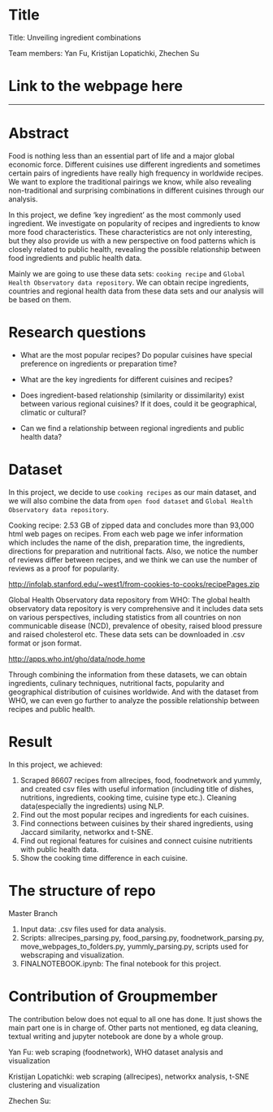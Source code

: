 # Title

Title: Unveiling ingredient combinations

Team members: Yan Fu, Kristijan Lopatichki, Zhechen Su

# Link to the webpage here
---

# Abstract

Food is nothing less than an essential part of life and a major global economic force. Different cuisines use different ingredients and sometimes certain pairs of ingredients have really high frequency in worldwide recipes. We want to explore the traditional pairings we know, while also revealing non-traditional and surprising combinations in different cuisines through our analysis. 

In this project, we define ‘key ingredient’ as the most commonly used ingredient. We investigate on popularity of recipes and ingredients to know more food characteristics. These characteristics are not only interesting, but they also provide us with a new perspective on food patterns which is closely related to public health, revealing the possible relationship between food ingredients and public health data.

Mainly we are going to use these data sets: `cooking recipe` and `Global Health Observatory data repository`. We can obtain recipe ingredients, countries and regional health data from these data sets and our analysis will be based on them.

# Research questions

* What are the most popular recipes? Do popular cuisines have special preference on ingredients or preparation time?

* What are the key ingredients for different cuisines and recipes? 

* Does ingredient-based relationship (similarity or dissimilarity) exist between various regional cuisines? If it does, could it be geographical, climatic or cultural? 

* Can we find a relationship between regional ingredients and public health data?


# Dataset

In this project, we decide to use `cooking recipes` as our main dataset, and we will also combine the data from `open food dataset` and `Global Health Observatory data repository`. 

Cooking recipe: 2.53 GB of zipped data and concludes more than 93,000 html web pages on recipes. From each web page we infer information which includes the name of the dish, preparation time, the ingredients, directions for preparation and nutritional facts. Also, we notice the number of reviews differ between recipes, and we think we can use the number of reviews as a proof for popularity.

http://infolab.stanford.edu/~west1/from-cookies-to-cooks/recipePages.zip

Global Health Observatory data repository from WHO: The global health observatory data repository is very comprehensive and it includes data sets on various perspectives, including statistics from all countries on non communicable disease (NCD), prevalence of obesity, raised blood pressure and raised cholesterol etc. These data sets can be downloaded in .csv format or json format. 

http://apps.who.int/gho/data/node.home

Through combining the information from these datasets, we can obtain ingredients, culinary techniques, nutritional facts, popularity and geographical distribution of cuisines worldwide. And with the dataset from WHO, we can even go further to analyze the possible relationship between recipes and public health.

# Result

In this project, we achieved:

1. Scraped 86607 recipes from allrecipes, food, foodnetwork and yummly, and created csv files with useful information (including title of dishes, nutritions, ingredients, cooking time, cuisine type etc.). Cleaning data(especially the ingredients) using NLP.
2. Find out the most popular recipes and ingredients for each cuisines.
3. Find connections between cuisines by their shared ingredients, using Jaccard similarity, networkx and t-SNE.
4. Find out regional features for cuisines and connect cuisine nutritients with public health data.
5. Show the cooking time difference in each cuisine.


# The structure of repo

Master Branch
1. Input data: .csv files used for data analysis.
2. Scripts: allrecipes_parsing.py, food_parsing.py, foodnetwork_parsing.py, move_webpages_to_folders.py, yummly_parsing.py, scripts used for webscraping and visualization.
3. FINALNOTEBOOK.ipynb: The final notebook for this project.

# Contribution of Groupmember

The contribution below does not equal to all one has done. It just shows the main part one is in charge of. Other parts not mentioned, eg data cleaning, textual writing and jupyter notebook are done by a whole group.

Yan Fu: web scraping (foodnetwork), WHO dataset analysis and visualization

Kristijan Lopatichki: web scraping (allrecipes), networkx analysis, t-SNE clustering and visualization

Zhechen Su: 
